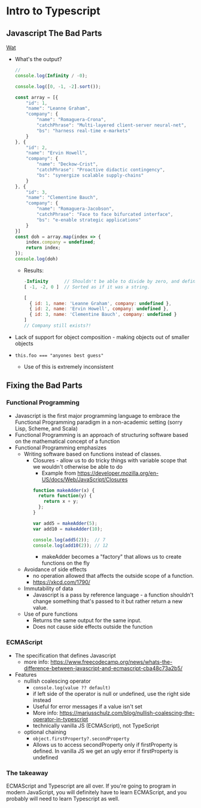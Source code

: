 # Intro to Typescript

## Javascript The Bad Parts

[Wat](https://www.destroyallsoftware.com/talks/wat)

- What's the output?
  ```jsx
  // 
  console.log(Infinity / -0);

  console.log([0, -1, -2].sort());

  const array = [{
      "id": 1,
      "name": "Leanne Graham",
      "company": {
          "name": "Romaguera-Crona",
          "catchPhrase": "Multi-layered client-server neural-net",
          "bs": "harness real-time e-markets"
      }
  }, {
      "id": 2,
      "name": "Ervin Howell",
      "company": {
          "name": "Deckow-Crist",
          "catchPhrase": "Proactive didactic contingency",
          "bs": "synergize scalable supply-chains"
      }
  }, {
      "id": 3,
      "name": "Clementine Bauch",
      "company": {
          "name": "Romaguera-Jacobson",
          "catchPhrase": "Face to face bifurcated interface",
          "bs": "e-enable strategic applications"
      }
  }]
  const doh = array.map(index => {
      index.company = undefined;
      return index;
  });
  console.log(doh)
  ```
    - Results:
      ```jsx
      -Infinity      // Shouldn't be able to divide by zero, and definitely not negative.
      [ -1, -2, 0 ]  // Sorted as if it was a string.
      
      [
        { id: 1, name: 'Leanne Graham', company: undefined },
        { id: 2, name: 'Ervin Howell', company: undefined },
        { id: 3, name: 'Clementine Bauch', company: undefined }
      ]
      // Company still exists?!
      ```

- Lack of support for object composition - making objects out of smaller objects
- `this.foo === "anyones best guess"`
    - Use of this is extremely inconsistent

## Fixing the Bad Parts

### Functional Programming
- Javascript is the first major programming language to embrace the Functional Programming paradigm in a non-academic setting (sorry Lisp, Scheme, and Scala)
- Functional Programming is an approach of structuring software based on the mathematical concept of a function
- Functional Programming emphasizes
    - Writing software based on functions instead of classes.
        - Closures - allow us to do tricky things with variable scope that we wouldn't otherwise be able to do
            - Example from https://developer.mozilla.org/en-US/docs/Web/JavaScript/Closures
          ```jsx
          function makeAdder(x) {
            return function(y) {
              return x + y;
            };
          }
  
          var add5 = makeAdder(5);
          var add10 = makeAdder(10);
  
          console.log(add5(2));  // 7
          console.log(add10(2)); // 12
          ```
            - makeAdder becomes a "factory" that allows us to create functions on the fly
    - Avoidance of side effects
        - no operation allowed that affects the outside scope of a function.
        - https://xkcd.com/1790/
    - Immutability of data
        - Javascript is a pass by reference language - a function shouldn't change something that's passed to it but rather return a new value.
    - Use of pure functions
        - Returns the same output for the same input.
        - Does not cause side effects outside the function

### ECMAScript
- The specification that defines Javascript
    - more info: https://www.freecodecamp.org/news/whats-the-difference-between-javascript-and-ecmascript-cba48c73a2b5/
- Features
    - nullish coalescing operator
        - `console.log(value ?? default)`
        - if left side of the operator is null or undefined, use the right side instead
        - Useful for error messages if a value isn't set
        - More info: https://mariusschulz.com/blog/nullish-coalescing-the-operator-in-typescript
        - technically vanilla JS (ECMAScript), not TypeScript
    - optional chaining
        - `object.firstProperty?.secondProperty`
        - Allows us to access secondProperty only if firstProperty is defined.  In vanilla JS we get an ugly error if firstProperty is undefined

### The takeaway
ECMAScript and Typescript are all over.  If you're going to program in modern JavaScript, you will definitely have to learn ECMAScript, and you probably will need to learn Typescript as well.